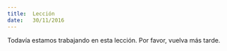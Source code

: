 ```yaml
---
title:  Lección
date:   30/11/2016
---
```


Todavía estamos trabajando en esta lección. Por favor, vuelva más tarde.